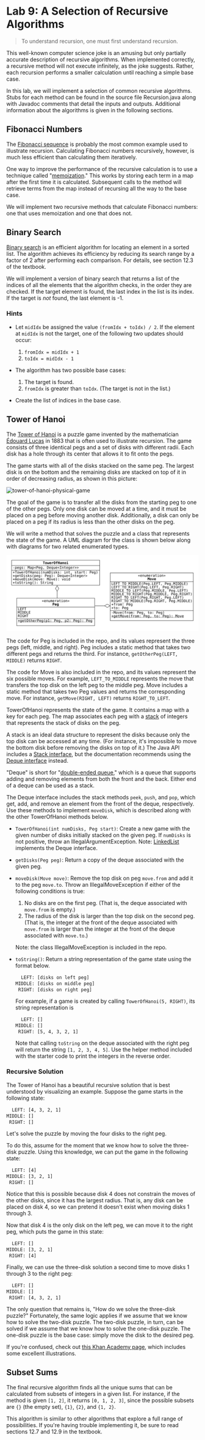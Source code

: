 # Lab 9: A Selection of Recursive Algorithms

> To understand recursion, one must first understand recursion.

This well-known computer science joke is an amusing but only partially accurate description of recursive algorithms.
When implemented correctly, a recursive method will not execute infinitely, as the joke suggests.
Rather, each recursion performs a smaller calculation until reaching a simple base case.

In this lab, we will implement a selection of common recursive algorithms.
Stubs for each method can be found in the source file Recursion.java along with Javadoc comments that detail the inputs and outputs.
Additional information about the algorithms is given in the following sections.

## Fibonacci Numbers

The [Fibonacci sequence](https://en.wikipedia.org/wiki/Fibonacci_number) is probably the most common example used to illustrate recursion.
Calculating Fibonacci numbers recursively, however, is much less efficient than calculating them iteratively.

One way to improve the performance of the recursive calculation is to use a technique called "[memoization](https://en.wikipedia.org/wiki/Memoization)."
This works by storing each term in a map after the first time it is calculated.
Subsequent calls to the method will retrieve terms from the map instead of recursing all the way to the base case.

We will implement two recursive methods that calculate Fibonacci numbers: one that uses memoization and one that does not.

## Binary Search

[Binary search](https://en.wikipedia.org/wiki/Binary_search_algorithm) is an efficient algorithm for locating an element in a sorted list.
The algorithm achieves its efficiency by reducing its search range by a factor of 2 after performing each comparison.
For details, see section 12.3 of the textbook.

We will implement a version of binary search that returns a list of the indices of all the elements that the algorithm checks, in the order they are checked.
If the target element is found, the last index in the list is its index.
If the target is *not* found, the last element is -1.

### Hints

* Let `midIdx` be assigned the value `(fromIdx + toIdx) / 2`.
If the element at `midIdx` is not the target, one of the following two updates should occur:

  1. `fromIdx = midIdx + 1`
  2. `toIdx = midIdx - 1`

* The algorithm has two possible base cases:

  1. The target is found.
  2. `fromIdx` is greater than `toIdx`.
  (The target is not in the list.)

* Create the list of indices in the base case.

## Tower of Hanoi

The [Tower of Hanoi](https://en.wikipedia.org/wiki/Tower_of_Hanoi) is a puzzle game invented by the mathematician [&Eacute;douard Lucas](https://en.wikipedia.org/wiki/%C3%89douard_Lucas) in 1883 that is often used to illustrate recursion.
The game consists of three identical pegs and a set of disks with different radii.
Each disk has a hole through its center that allows it to fit onto the pegs.

The game starts with all of the disks stacked on the same peg.
The largest disk is on the bottom and the remaining disks are stacked on top of it in order of decreasing radius, as shown in this picture:

![tower-of-hanoi-physical-game](https://upload.wikimedia.org/wikipedia/commons/0/07/Tower_of_Hanoi.jpeg)

The goal of the game is to transfer all the disks from the starting peg to one of the other pegs.
Only one disk can be moved at a time, and it must be placed on a peg before moving another disk.
Additionally, a disk can only be placed on a peg if its radius is less than the other disks on the peg.

We will write a method that solves the puzzle and a class that represents the state of the game.
A UML diagram for the class is shown below along with diagrams for two related enumerated types.

![tower-of-hanoi-uml](uml.svg)

The code for Peg is included in the repo, and its values represent the three pegs (left, middle, and right).
Peg includes a static method that takes two different pegs and returns the third.
For instance, `getOtherPeg(LEFT, MIDDLE)` returns `RIGHT`.

The code for Move is also included in the repo, and its values represent the six possible moves.
For example, `LEFT_TO_MIDDLE` represents the move that transfers the top disk on the left peg to the middle peg.
Move includes a static method that takes two Peg values and returns the corresponding move.
For instance, `getMove(RIGHT, LEFT)` returns `RIGHT_TO_LEFT`.

TowerOfHanoi represents the state of the game.
It contains a map with a key for each peg.
The map associates each peg with a [stack](https://en.wikipedia.org/wiki/Stack_(abstract_data_type)) of integers that represents the stack of disks on the peg.

A stack is an ideal data structure to represent the disks because only the top disk can be accessed at any time.
(For instance, it's impossible to move the bottom disk before removing the disks on top of it.)
The Java API includes a [Stack interface](https://docs.oracle.com/en/java/javase/11/docs/api/java.base/java/util/Stack.html), but the documentation recommends using the [Deque interface](https://docs.oracle.com/en/java/javase/11/docs/api/java.base/java/util/Deque.html) instead.

"Deque" is short for "[double-ended queue](https://en.wikipedia.org/wiki/Double-ended_queue)," which is a queue that supports adding and removing elements from both the front and the back.
Either end of a deque can be used as a stack.

The Deque interface includes the stack methods `peek`, `push`, and `pop`, which get, add, and remove an element from the front of the deque, respectively.
Use these methods to implement `moveDisk`, which is described along with the other TowerOfHanoi methods below.

* `TowerOfHanoi(int numDisks, Peg start)`: Create a new game with the given number of disks initially stacked on the given peg.
If `numDisks` is not positive, throw an IllegalArgumentException.
Note: [LinkedList](https://docs.oracle.com/en/java/javase/11/docs/api/java.base/java/util/LinkedList.html) implements the Deque interface.

* `getDisks(Peg peg)`: Return a copy of the deque associated with the given peg.

* `moveDisk(Move move)`: Remove the top disk on peg `move.from` and add it to the peg `move.to`.
Throw an IllegalMoveException if either of the following conditions is true:

  1. No disks are on the first peg.
  (That is, the deque associated with `move.from` is empty.)
  2. The radius of the disk is larger than the top disk on the second peg.
  (That is, the integer at the front of the deque associated with `move.from` is larger than the integer at the front of the deque associated with `move.to`.)

  Note: the class IllegalMoveException is included in the repo.

* `toString()`: Return a string representation of the game state using the format below.

  ```
    LEFT: [disks on left peg]
  MIDDLE: [disks on middle peg]
   RIGHT: [disks on right peg]
  ```

  For example, if a game is created by calling `TowerOfHanoi(5, RIGHT)`, its string representation is

  ```
    LEFT: []
  MIDDLE: []
   RIGHT: [5, 4, 3, 2, 1]
  ```

  Note that calling `toString` on the deque associated with the right peg will return the string `[1, 2, 3, 4, 5]`.
  Use the helper method included with the starter code to print the integers in the reverse order.

### Recursive Solution

The Tower of Hanoi has a beautiful recursive solution that is best understood by visualizing an example.
Suppose the game starts in the following state:

```
  LEFT: [4, 3, 2, 1]
MIDDLE: []
 RIGHT: []
```

Let's solve the puzzle by moving the four disks to the right peg.

To do this, assume for the moment that we know how to solve the three-disk puzzle.
Using this knowledge, we can put the game in the following state:

```
  LEFT: [4]
MIDDLE: [3, 2, 1]
 RIGHT: []
```

Notice that this is possible because disk 4 does not constrain the moves of the other disks, since it has the largest radius.
That is, any disk can be placed on disk 4, so we can pretend it doesn't exist when moving disks 1 through 3.

Now that disk 4 is the only disk on the left peg, we can move it to the right peg, which puts the game in this state:

```
  LEFT: []
MIDDLE: [3, 2, 1]
 RIGHT: [4]
```

Finally, we can use the three-disk solution a second time to move disks 1 through 3 to the right peg:

```
  LEFT: []
MIDDLE: []
 RIGHT: [4, 3, 2, 1]
```

The only question that remains is, "How do we solve the three-disk puzzle?"
Fortunately, the same logic applies if we assume that we know how to solve the two-disk puzzle.
The two-disk puzzle, in turn, can be solved if we assume that we know how to solve the one-disk puzzle.
The one-disk puzzle is the base case: simply move the disk to the desired peg.

If you're confused, check out [this Khan Academy page](https://www.khanacademy.org/computing/computer-science/algorithms/towers-of-hanoi/a/towers-of-hanoi), which includes some excellent illustrations.

## Subset Sums

The final recursive algorithm finds all the unique sums that can be calculated from subsets of integers in a given list.
For instance, if the method is given `[1, 2]`, it returns `[0, 1, 2, 3]`, since the possible subsets are `{}` (the empty set), `{1}`, `{2}`, and `{1, 2}`.

This algorithm is similar to other algorithms that explore a full range of possibilities.
If you're having trouble implementing it, be sure to read sections 12.7 and 12.9 in the textbook.
